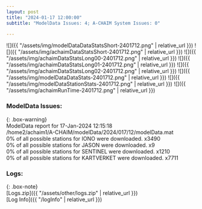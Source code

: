 ```yaml
---
layout: post
title: "2024-01-17 12:00:00"
subtitle: "ModelData Issues: 4; A-CHAIM System Issues: 0"

---
```


![]({{ "/assets/img/modelDataDataStatsShort-2401712.png" | relative_url }})
![]({{ "/assets/img/achaimDataStatsShort-2401712.png" | relative_url }})
![]({{ "/assets/img/achaimDataStatsLong00-2401712.png" | relative_url }})
![]({{ "/assets/img/achaimDataStatsLong01-2401712.png" | relative_url }})
![]({{ "/assets/img/achaimDataStatsLong02-2401712.png" | relative_url }})
![]({{ "/assets/img/modelDataDataStats-2401712.png" | relative_url }})
![]({{ "/assets/img/modelDataStationStats-2401712.png" | relative_url }})
![]({{ "/assets/img/achaimRunTime-2401712.png" | relative_url }})


### ModelData Issues:  
  
{: .box-warning}  
 ModelData report for 17-Jan-2024 12:15:18   
 /home2/achaim1/A-CHAIM/modelData/2024/017/12/modelData.mat   
 0% of all possible stations for IONO were downloaded. x3490   
 0% of all possible stations for JASON were downloaded. x9   
 0% of all possible stations for SENTINEL were downloaded. x1210   
 0% of all possible stations for KARTVERKET were downloaded. x7711   
  


### Logs:  
  
{: .box-note}  
[Logs.zip]({{ "/assets/other/logs.zip" | relative_url }})  
[Log Info]({{ "/logInfo" | relative_url }})  
